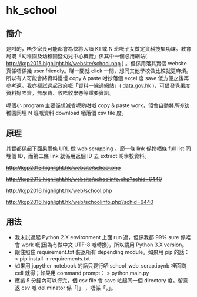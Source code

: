# hk_school

## 簡介

是咁的，唔少家長可能都會為快將入讀 K1 或 N 班嘅子女做定資料搜集功課。教育局既「幼稚園及幼稚園暨幼兒中心概覽」係其中一個必用網站( http://kgp2015.highlight.hk/website/school.php ) 。但係用落其實個 website 真係唔係幾 user friendly。睇一間就 click 一間，想同其他學校做比較就更麻煩。所以有人可能會將資料慢慢 copy & paste 咁抄落個 excel 度 save 低方便之後再參考返。我亦都試過起政府嘅「資料一線通網站」( [data.gov.hk](https://data.gov.hk/tc-data/category/education) )，可借發覺果度資料好唔齊，無學費、收唔收學卷等重要資訊。

呢個小 program 主要係想減省呢啲咁嘅 copy & paste work，佢會自動將*所有*幼稚園同埋 N 班嘅資料 download 哂落個 csv file 度。

## 原理

其實都係起下面果兩條 URL 做 web scrapping 。節一條 link 係拎哂條 full list 同埋個 ID，而第二條 link 就係用返個 ID 去 extract 啲學校資料。

~~http://kgp2015.highlight.hk/website/school.php~~

~~http://kgp2015.highlight.hk/website/schoolinfo.php?schid=6440~~

http://kgp2016.highlight.hk/web/school.php

http://kgp2016.highlight.hk/web/schoolinfo.php?schid=6440

## 用法

* 我未試過起 Python 2.X environment 上面 run 過，但係我都 99% sure 係唔會 work 嘅(因為冇做中文 UTF-8 嘅轉換)，所以請用 Python 3.X version。
* 跟住照住 requirement.txt 裝返所有 depending module。如果用 pip 的話： > pip install -r requirements.txt
* 如果用 jupyther notebook 的話只要行哂 school_web_scrap.ipynb 裡面啲 cell 就得；如果用 command prompt： > python main.py
* 應該 5 分鐘內可以行完，個 csv file 會 save 咗起同一個 directory 度。留意返  csv 嘅 deliminator 係「|」 ，唔係「，」。
